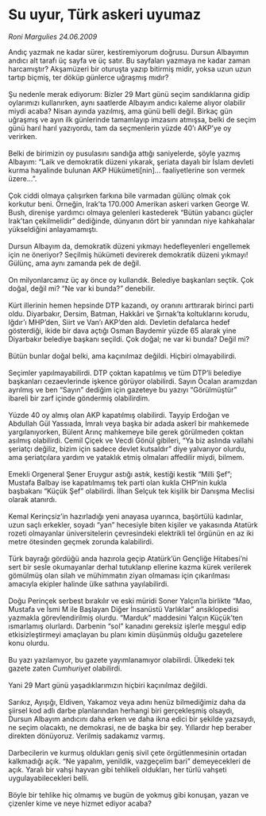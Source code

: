 # Su uyur, Türk askeri uyumaz

*Roni Margulies 24.06.2009*

<div class="taraf_structure_2col_1zq">
<div class="margen_n">



 <p>Andıç yazmak ne kadar sürer, kestiremiyorum doğrusu. Dursun Albayımın andıcı alt tarafı üç sayfa ve üç satır. Bu sayfaları yazmaya ne kadar zaman harcamıştır? Akşamüzeri bir oturuşta yazıp bitirmiş midir, yoksa uzun uzun tartıp biçmiş, ter döküp günlerce uğraşmış mıdır? <br/><br/>Şu nedenle merak ediyorum: Bizler 29 Mart günü seçim sandıklarına gidip oylarımızı kullanırken, aynı saatlerde Albayım andıcı kaleme alıyor olabilir miydi acaba? Nisan ayında yazılmış, ama günü belli değil. Birkaç gün uğraşmış ve ayın ilk günlerinde tamamlayıp imzasını atmışsa, belki de seçim günü harıl harıl yazıyordu, tam da seçmenlerin yüzde 40’ı AKP’ye oy verirken. <br/><br/>Belki de birimizin oy pusulasını sandığa attığı saniyelerde, şöyle yazmış Albayım: “Laik ve demokratik düzeni yıkarak, şeriata dayalı bir İslam devleti kurma hayalinde bulunan AKP Hükümeti[nin]... faaliyetlerine son vermek üzere...”. <br/><br/>Çok ciddi olmaya çalışırken farkına bile varmadan gülünç olmak çok korkutur beni. Örneğin, Irak’ta 170.000 Amerikan askeri varken George W. Bush, direnişe yardımcı olmaya gelenleri kastederek “Bütün yabancı güçler Irak’tan çekilmelidir” dediğinde, dünyanın dört bir yanından niye kahkahalar yükseldiğini anlayamamıştı. <br/><br/>Dursun Albayım da, demokratik düzeni yıkmayı hedefleyenleri engellemek için ne öneriyor? Seçilmiş hükümeti devirerek demokratik düzeni yıkmayı! Gülünç, ama aynı zamanda pek de değil. <br/><br/>On milyonlarcamız üç ay önce oy kullandık. Belediye başkanları seçtik. Çok doğal, değil mi? “Ne var ki bunda?” denebilir. <br/><br/>Kürt illerinin hemen hepsinde DTP kazandı, oy oranını arttırarak birinci parti oldu. Diyarbakır, Dersim, Batman, Hakkâri ve Şırnak’ta koltuklarını korudu, Iğdır’ı MHP’den, Siirt ve Van’ı AKP’den aldı. Devletin defalarca hedef gösterdiği, ikide bir dava açtığı Osman Baydemir yüzde 65 alarak yine Diyarbakır belediye başkanı seçildi. Çok doğal; ne var ki bunda? Değil mi? <br/><br/>Bütün bunlar doğal belki, ama kaçınılmaz değildi. Hiçbiri olmayabilirdi. <br/><br/>Seçimler yapılmayabilirdi. DTP çoktan kapatılmış ve tüm DTP’li belediye başkanları cezaevlerinde işkence görüyor olabilirdi. Sayın Öcalan aramızdan ayrılmış ve ben “Sayın” dediğim için gazeteye bu yazıyı “Görülmüştür” ibareli bir zarf içinde göndermiş olabilirdim. <br/><br/>Yüzde 40 oy almış olan AKP kapatılmış olabilirdi. Tayyip Erdoğan ve Abdullah Gül Yassıada, İmralı veya başka bir adada askerî bir mahkemede yargılanıyorken, Bülent Arınç mahkemeye bile gerek görülmeden çoktan asılmış olabilirdi. Cemil Çiçek ve Vecdi Gönül gibileri, “Ya biz aslında vallahi şeriatçı değiliz, bizim için sadece devlet kutsaldır” diye yalvarıyor olurdu, ama şeriatçılara yardım ve yataklık etmiş olmaları affedilir miydi, bilmem. <br/><br/>Emekli Orgeneral Şener Eruygur astığı astık, kestiği kestik “Milli Şef”; Mustafa Balbay ise kapatılmamış tek parti olan kukla CHP’nin kukla başbakanı “Küçük Şef” olabilirdi. İlhan Selçuk tek kişilik bir Danışma Meclisi olarak atanırdı. <br/><br/>Kemal Kerinçsiz’in hazırladığı yeni anayasa uyarınca, başörtülü kadınlar, uzun saçlı erkekler, soyadı “yan” hecesiyle biten kişiler ve yakasında Atatürk rozeti olmayanlar üniversitelerin çevresindeki elektrikli tel örgünün en az iki metre ötesinden geçmek zorunda kalabilirdi. <br/><br/>Türk bayrağı gördüğü anda hazırola geçip Atatürk’ün Gençliğe Hitabesi’ni sert bir sesle okumayanlar derhal tutuklanıp ellerine kazma kürek verilerek gömülmüş olan silah ve mühimmatın ziyan olmaması için çıkarılması amacıyla ekipler halinde ülke sathına yayılabilirdi. <br/><br/>Doğu Perinçek serbest bırakılır ve eski müridi Soner Yalçın’la birlikte “Mao, Mustafa ve İsmi M ile Başlayan Diğer İnsanüstü Varlıklar” ansiklopedisi yazmakla görevlendirilmiş olurdu. “Marduk” maddesini Yalçın Küçük’ten ısmarlamış olurlardı. Darbenin “sol” kanadını gereksiz işlerle meşgul edip etkisizleştirmeyi amaçlayan bu planı kimin düşünmüş olduğu gazetelere konu olurdu. <br/><br/>Bu yazı yazılamıyor, bu gazete yayımlanamıyor olabilirdi. Ülkedeki tek gazete zaten <i>Cumhuriyet</i> olabilirdi. <br/><br/>Yani 29 Mart günü yaşadıklarımızın hiçbiri kaçınılmaz değildi. <br/><br/>Sarıkız, Ayışığı, Eldiven, Yakamoz veya adını henüz bilmediğimiz daha da şiirsel kod adlı darbe planlarından herhangi biri gerçekleşmiş olsaydı, Dursun Albayım andıcını daha erken ve daha ikna edici bir şekilde yazsaydı, ne seçim olacaktı, ne demokrasi, ne de başka bir şey. Yıllardır hep beraber direkten dönüyoruz. Verilmiş sadakamız varmış. <br/><br/>Darbecilerin ve kurmuş oldukları geniş sivil çete örgütlenmesinin ortadan kalkmadığı açık. “Ne yapalım, yenildik, vazgeçelim bari” demeyecekleri de açık. Yaralı bir vahşi hayvan gibi tehlikeli oldukları, her türlü vahşeti uygulayabilecekleri belli. <br/><br/>Böyle bir tehlike hiç olmamış ve bugün de yokmuş gibi konuşan, yazan ve çizenler kime ve neye hizmet ediyor acaba?</p>
<br/>
<br/>
<br/>



<br/>


<div id="taraf_not">
</div>

</div>


</div>
